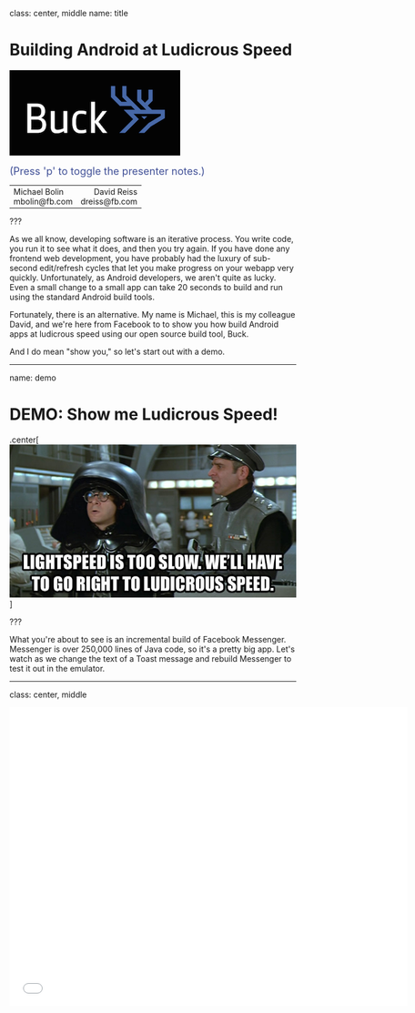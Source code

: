 
class: center, middle
name: title

# Building Android at Ludicrous Speed

![Buck logo](images/logo.png)

<div style="color: rgb(64, 80, 151); font-size: 18px">(Press 'p' to toggle the presenter notes.)</div>

<table class="author-table">
  <tr>
    <td style="text-align: left">
      Michael Bolin
      <br>
      <span class="email">mbolin@fb.com</span>
    </td>
    <td style="text-align: right">
      David Reiss
      <br>
      <span class="email">dreiss@fb.com</span>
    </td>
  </tr>
</table>

???

As we all know, developing software is an iterative process.
You write code, you run it to see what it does,
and then you try again.
If you have done any frontend web development, you have probably
had the luxury of sub-second edit/refresh cycles that
let you make progress on your webapp very quickly.
Unfortunately, as Android developers, we aren't quite as lucky. Even a small
change to a small app can take 20 seconds to build and run
using the standard Android build tools.

Fortunately, there is an alternative. My name is Michael,
this is my colleague David, and we're here from Facebook
to to show you how build Android apps at ludicrous speed
using our open source build tool, Buck.

And I do mean "show you," so let's start out with a demo.

---

name: demo

# DEMO: Show me Ludicrous Speed!

.center[![Spaceballs ludicrous speed scene](images/spaceballs_ludicrous_speed.jpg)]

???


What you're about to see is an incremental build of Facebook Messenger.
Messenger is over 250,000 lines of Java code, so it's a pretty big app.
Let's watch as we change the text of a Toast message and rebuild
Messenger to test it out in the emulator.

---

class: center, middle

<div>
<iframe src="//www.youtube.com/embed/rNiZOYYmFcI"
width="700"
height="525"
src="{$url}"
frameborder="0"
allowfullscreen>
</div>

???

Did you see that? It took 7 seconds to rebuild, reinstall, and
restart Messenger! I don't know what sort of incremental build times you
are seeing for your 250,000 line apps, but I'm pretty sure they are nowhere
close to 7 seconds (unless you're using Buck, of course).

OK, let's dive in to how building in Android works under the covers.

---

class: top, center

# Typical dependency graph

.center[![dependency graph](images/generated/boxes-and-arrows.png)]

???

Traditionally, an Android app is organized as a graph of dependencies
like the one shown in the diagram:

* The blue boxes represent Android resources, like the contents of a `res/` directory.
* The green boxes represent Java code.
* The red box represents the final packaged app itself.

---

class: top

# Typical build: Done in stages

.center[![dependency graph](images/generated/gradle-rearranged.png)]

???

OK, so how does building work in systems like Ant or Gradle?
Well, it is done in stages, so let's rearrange the nodes in our
graph to make things easier to follow.

---

class: top

# Typical build: Create `R.java`

.center[![dependency graph](images/generated/gradle-r-dot-java.png)]

???

The first thing that happens is we find all of the resource directories
in the application and use `aapt` to glob them together to create two
files: a `resources.apk`, which is a binary file that contains all of the
resources, and an `R.java` file that serves as an index into the `apk`.

---

class: top

# Typical build: Compile some Java

.center[![dependency graph](images/generated/gradle-android-library-1.png)]

???

Once we have an `R.java` file, we can start compiling the Java code that
depends on resources.

---

class: top

# Typical build: Compile more Java

.center[![dependency graph](images/generated/gradle-android-library-2.png)]

???

And then we can start building the next set of Java code.

---

class: top

# Typical build: Create `classes.dex`

.center[![dependency graph](images/generated/gradle-classes-dot-dex.png)]

???

Once all of the Java code is compiled, we use `dx` to convert all of the
Oracle bytecode to Dalvik bytecode and store it in a large `classes.dex` file.

---

class: top

# Typical build: Create APK

.center[![dependency graph](images/generated/gradle-android-binary.png)]

???

Now that we have the `classes.dex` and `resources.apk`, we can package
everything together into the final APK, which requires signing and zipping
those artifacts.

Here are some important things to note about this dependency graph:

* Compiling any Java code is gated by the generation of `R.java`.
  This is particularly bad because generating `R.java` is slow.
* If any `android_resource` changes, we have to rebuild everything.
* Regenerating `classes.dex` is proportional to the size of the app
  rather than the size of the Java code that changed.

---

name: about-buck

# About Buck

* Android build tool

???

Now enter Buck, our Android build tool.
--
name: about-buck-2

* Provides fast incremental builds

???

As you saw in the demo, it is really, really fast.

--
name: about-buck-3

* Encourages small, reusable modules

???

It also encourages the use of small, reusable modules.
At Facebook, basically every Java package is in its own module,
and all of this code lives in one folder named `java/` where
the directory names follow the package names, as you would
expect in any Java project. We don't have multiple source
folders of Java code, which makes it easier to find things in a
large repo.

It also makes it easier to share code across
Facebook, Messenger, and Instagram, whose code all lives together
in that `java/` folder that I mentioned.

This use of small modules helps improve code hygiene as well as build times,
as we will see.

---

#  Build Rule

* Built-in procedure to produce an artifact

???

The primary concept to get familiar with in Buck is a *build rule*,
which is a procedure that produces an artifact.

--
* Examples:
  * `android_resource` produces `R.txt`
  * `android_library` produces `.jar`
  * `android_binary` produces `.apk`

???

Buck has build rules for producing `R.txt`, `.jar`, and `.apk` files,
among others. We will focus on these three for this talk.

--
* Groups related files together: defines a module

???

The input files for a build rule along with its output file
define a reusable module in the build system.

--
* Rules can declare other rules as dependencies

???

If a rule needs the output of another rule as an input,
then the producing rule becomes a dependency of the consuming rule.

--
* Forms a graph
  * Build rules are nodes
  * Dependencies are edges
  * **Cycles allowed!** (*under certain conditions)

???

Dividing the traditional Android Library project into
`android_resource` and `android_library` rules was a key insight.
This eliminates a lot of boilerplate.

Most `android_resource` rules do not depend on Java code,
so they either have no dependencies, or dependencies that
are only other `android_resource` rules. The only item
of interest in the `AndroidManifest.xml` is the `package`.
In BUCK, the `package` can be specified as an argument to
`android_resource` instead of requiring the creation of a
boilerplate `AndroidManifest.xml` file.

Many `android_library` rules are just code that are business
logic with no dependency on [UI] resources. There is no reason
to require an `android_library` to have a `res` or `assets` directory.
An `AndroidManifest.xml` is only necessary to declare the
following requirements (or outputs) of the library:

* `<activity>`
* `<broadcast-receiver>`
* `<content-provider>`
* `<permission>`

---

class: top, center

# Back to our dependency graph

![dependency graph](images/generated/boxes-and-arrows.png)

???

Now let's explore how we would describe our original dependency graph
in terms of Buck build rules.

---

# Build `android_resource`

```python
android_resource(
  name = 'newsfeed-res',
  package = 'com.facebook',
  res = 'my-res-dir',
  deps = [
    '//res/com/facebook/comments:res',
    '//res/com/facebook/story:res',
  ],
)
```

???

First, we have an `android_resource` rule.

Like all build rules in Buck, it has a name that is used to identify it.

In this case, we explicitly define the `package` for the `R` class that should
be generated as a result of this rule.

We also specify the path to the resources directory. Normally, this is just `res`,
but in this case we specify the nonstandard `my-res-dir` just to demonstrate that
we are not restricted to the default package layout for an Android library project.

Finally, we declare some dependencies, or `deps`, of our `android_resource` rule.
This is necessary when resources in the current `res` directory have references
to resources from other `android_resource` rules.

It may also list an `android_library` in its `deps` if the `android_library`
defines a Java class that is referenced in one of the layouts in the `res` directory.
Although the `android_library` need not be built in order for the `android_resource`
to produce its `R.txt` file, the `.jar` from the `android_library` must be included
in any `.apk` that includes the resources from the `android_resource` rule.

---

class: top, center

# `R.txt` for each `android_resource()`

![dependency graph](images/generated/gen-r-txt.png)

???

The output for each `android_resource` rule will be an `R.txt` file that
lists the resources found in its `res` directory.

---

name: r-txt

# What does an `R.txt` file look like?

```markdown
int anim fade_in_seq 0x7f04000b
int attr actionBarSize 0x7f0100af
int color fbui_bg_dark 0x7f060071
int dimen title_bar_height 0x7f07000f
int drawable map_placeholder 0x7f0204ca
int id embeddable_map_frame 0x7f0a00e8
int layout splash_screen 0x7f030172
int string add_members_button_text 0x7f0900f8
int[] styleable ThreadTitleView { 0x7f01018a }
```

???

An `R.txt` file looks like this.

Each line corresponds to a field that would be included in an `R.java` file.
The `R.txt` file is more convenient to work with because it is easier to parse.

---

# Build `android_library()`

```python
android_library(
  name = 'newsfeed',
  srcs = glob(['*.java']),
  deps = [
    '//java/com/facebook/data:imagepipeline',
    '//res/com/facebook/newsfeed:newsfeed-res',
  ],
)
```

???

An `android_library` rule is built as follows:

* For each `android_resource` in `deps`:
  * Add its `R.txt` to a set.
  * Add its `package` to a set.
* Merge all of the entries from all of the `R.txt` files into a single `R.txt`.
* Parse the new `R.txt` to generate an `R.java` for each package with non-final fields.
* Compile each `R.java` file and include the resulting `R.class` on the classpath.
* For each `android_library` in `deps`, include its artifact JAR on the classpath.
* Compile the `srcs` against the classpath to generate a JAR.

---

class: top, center

# `R.java` for each set of `R.txt`

![dependency graph](images/generated/gen-r-dot-java.png)

???

Let's take a look at how this affects our dependency graph.

One significant difference between Buck and Ant is that if an `.xml` file that
corresponds to an `android_resource` rule changes such that the resulting `R.txt` file is
unaffected (like when changing a hardcoded `dp` value in a layout), neither the
resulting `R.java` file nor the `android_library` that depends on it need to be
rebuilt. This avoids a lot of unnecessary building when tweaking layouts.

Another interesting trick is how this is used to break cyclic
`android_resource`/`android_library` dependencies. Specifically, the
`android_library` is only concerned about the `R.java` file that is produced
from the union of its dependent `android_resource` rules.
The relationship between the `android_resource` and `android_library` is retained
for the purpose of packaging dependencies into an `.apk`, but there is no
longer a circular build dependency.

---

class: top, center

# JAR for each `android_library()`

![dependency graph](images/generated/gen-jar-files.png)

???

The output `.jar` file for an `android_library` rule contains only the `.class`
files for its `srcs`. It does not contain the `R.class` files for the `R.java`
files it depended on.

---

class: top, center

# DEX for each `android_library()`

![dependency graph](images/generated/gen-dex-files.png)

???

A `.dex` file is created for each `.jar` file.
We use a fork of the standard `dx` executable that we run in-process.
As `dx` is implemented in Java, we eliminate the start-up overhead of a new JVM
and benefit from JIT optimizations by reusing it. This speeds up `dx` considerably,
which was originally a hotspot in Android build times when we started working on Buck.

---

# Build `android_binary()`

```python
android_binary(
  name = 'fb4a',
  manifest = 'AndroidManifest.xml',
  deps = [
    '//java/com/facebook:newsfeed',
  ],
)
```

???

An `android_binary` rule is used to put everything together and create an
`.apk`. Although an `android_binary` may appear to have few `deps`, it packages
its transitive deps, so the true extent of its dependencies may be larger than it
appears.

---

class: top, center

# Remember our graph

![dependency graph](images/generated/android-binary-rules-only.png)

???

Let's see how `android_binary` combines everything together.

---

class: top, center

# Create `resources.apk` and `R.java`

![dependency graph](images/generated/android-binary-gen-resources.png)

???

First, it creates a `resources.apk` and an `R.java` file as a function of all
of the `android_resource` rules in its transitive deps. (Note that there
could be multiple `R.java` files if not all of the `package` arguments for each
`android_resource` rule is the same.) As is the case in Ant/Gradle, this step
can be very slow.

---

class: top, center

# Recall `.dex` for each `android_library()`

![dependency graph](images/generated/android-binary-intermediate-dex.png)

???

In order to perform the next major build step, all of the `.dex` files from
the transitive `android_library` deps must have been generated.

---

class: top, center

# Dex `R.java` and combine to create `classes.dex`

![dependency graph](images/generated/android-binary-uber-classes-dex.png)

???

Next, the `R.java` file(s) from the previous step are compiled and `dx`'d.
Once that is done and all of the `.dex` files from the transitive
`android_library` deps are available, they are merged into a single `classes.dex`
file.

Once again, we use a fork of `dx` to do this rather than the standard
version of `dx` that comes with the Android SDK. This is significant because
the standard version of `dx` is O(N<sup>2</sup> lg N) in building (where N
is the number of `.dex` files) whereas our fork of `dx` is O(N lg N).
This is a significant performance improvement in creating `classes.dex`.

---

class: top, center

# Create APK

![dependency graph](images/generated/android-binary-done.png)

???

Now that `resources.apk` and `classes.dex` have been produced, they can be
combined to create the final `.apk`.

---

class: top, center

# Efficient Parallelization

![chrome trace](images/generated/build-trace.png)

???

Two notable advantages to the Buck build:

* The expensive `aapt_package` step to generate the main `R.java` file is done
in parallel with the Java compilation.
* The `dx` merge step to generate the `classes.dex` is much more efficient than
dexing all of the JAR files at the end.

---

# Cache avoids rebuilding

We compute a cache key for each build rule:

* Id `//res/com/facebook/story:res`

???

Buck has extremely fast incremental builds because it is smart (and sound)
about how it caches artifacts from previous builds. The output for each
build rule is associated with a cache key. The *cache key* is a SHA-1 has
that is a function of the following information:

* The id of the build rule, which is a combination of its `name` and the
relative path from the project root to the build file that defines the rule.
(This is referred to as a *build target* in Buck. You have seen these used
to identify other build rules via the `deps` argument.)

--
* Type `android_resource`

???

* The type of the build rule: `android_resource`, `android_library`, or
`android_binary`.

--
* Arguments `package = 'com.facebook'`

???

* The values of the arguments passed to the build rule. (These were present in
the definition of the build rule.)

--
* Contents of input files (SHA-1 of `values/strings.xml`)

???

* The contents of any input files for the build rule.
Buck knows which arguments of a build rule correspond to input files
(such as the `srcs` of an `android_library` rule),
so this also comes from the build rule definition. It is important that Buck
relies on file contents rather than last-modified time to ensure that
builds are sound.

--
* Version of Buck

???

* The version of Buck used to do the build. This means that when a new version
of Buck is used for the build, none of the new cache keys will match the old
cache keys.

--
* Cache key of dependent rules (the `deps`)

???

* The cache keys of all of the `deps` also contribute to the rule's own cache
key. This means that any change in its transitive deps will cause a change in
its own cache key.

--

Cache key maps to the zip of files generated by the rule.

???

Because some build rules may generate some additional files not mentioned here,
each cache key maps to a zip of the files produced by the build rule.

This happens for developers doing local builds and on our CI system.

---

# Building a build rule


???

Let's walk through how a build rule is built in Buck.

--

* Cache key is calculated before anything is built

???

Note that the cache key for a build rule can be calculated before anything is
built: it is a function of build rule definitions, file contents, and the
version of Buck.

--

* Buck checks its local directory cache

???

Therefore, Buck starts building a rule by computing its cache key.
Once computed, it checks its local directory cache to see if there is a hit.
If so, it unzips the corresponding zip file over the project directory
and marks the rule as built.

--

* Buck checks the CI build's cache

???

If there is no hit in the local cache, then it tries to do an equivalent fetch
from the remote cache, which is colocated with the continuous integration (CI)
cluster that is used to populate it.
(Builds done in CI are allowed to populate the remote cache whereas local builds
are not.)

--

* Otherwise, it builds locally

???

If Buck fails to get a hit from either cache, it builds the rule locally
and stores the result in its local cache. (Note that the size of the local
cache can be configured so that your disk is not overrun with Buck artifacts.
When a limit is enforced, it behaves as an LRU cache.)

--

.serious-business[Rebuilding a branch is pulled entirely from cache!]

???

One important benefit from this caching system is that doing a build after
switching branches is nearly instantaneous because everything should be pulled
from local cache! That is, assuming you did a build on that branch before
switching away from it, all of the state that Buck cares about should be
restored when you switch back, so all of the cache keys should line up and
everything will be pulled from cache when you build.

--

.serious-business[Clean checkout builds are pulled entirely from cache!]

???

Similarly, if you use a CI system to populate a remote cache and build off of
a revision that has already been built by CI, then a local clean build should be
able to pull all of its artifacts from its remote cache. For large Android apps
that have painfully slow clean builds, this is a tremendous win.

---

# ABI

.center[ ![abi dependencies](images/generated/abi-graph.png) ]

???

We have an important optimization for incremental builds
called the "ABI optimization".
When you change a Java library,
Buck can tell whether you've changed the Application Binary Interface,
or just the implementation.
In the latter case, it can avoid some rebuilding.

Imagine a simple case:
a high-level UI library depends on a low-level logging library.
Each rule also has a dex rule that depends on the Java rule.

---

# ABI

```java
public class UI {
  int priority = 5;

  public void onClick() {
    Logger.log(priority, "Clicked.");
  }
}
```

```java
public class Logger {
  void log(int pri, String msg) {
    Disk.write(">" + pri + " " + msg);
  }
}
```

???

Here's what the code might look like.
The UI's click handler is calling the log method.
(I left off `public static` to fit on the slide.)

---

# ABI

```java
public class UI {
  int priority = 5;

  public void onClick() {
    Logger.log(priority, "Clicked.");
  }
}
```

```java
public class Logger {
  void log(int pri, String msg) {
    Disk.write(/* ">" */ ">>>" + pri + " " + msg);
  }
}
```

???

Now imagine you make this change.
The logging prefix changes from ">" to ">>>".
The implementation of the logger has changed, but not the interface.

---

# ABI

.center[ ![abi method body](images/generated/abi-change-method-body.png) ]

???

Buck will recompile and re-dex the logging library,
but the UI library does not need to be rebuilt at all
because the logging interface has not changed.

---

# ABI

```java
public class UI {
  int priority = 5;

  public void onClick() {
    Logger.log(priority, "Clicked.");
  }
}
```

```java
public class Logger {
  void log(int pri, String msg) {
    Disk.write(">" + pri + " " + msg);
  }
}
```

???

Back to our original code.

---

# ABI

```java
public class UI {
  int priority = 5;

  public void onClick() {
    Logger.log(priority, "Clicked.");
  }
}
```

```java
public class Logger {
  void log(/* int */ Integer pri, String msg) {
    Disk.write(">" + pri + " " + msg);
  }
}
```

???

Let's say you change the priority argument from int to Integer.
Now the interface has changed in an important way.
The UI library needs to auto-box the priority argument.

---

# ABI

.center[ ![abi method signature](images/generated/abi-change-method-signature.png) ]

???

In this case,
we obviously still need to recompile and re-dex the logging library.
We also need to recompile and re-dex the UI library
to pick up the auto-boxing code.

---

# ABI

```java
public class UI {
  int priority = 5;

  public void onClick() {
    Logger.log(priority, "Clicked.");
  }
}
```

```java
public class Logger {
  void log(int pri, String msg) {
    Disk.write(">" + pri + " " + msg);
  }
}
```

???

Back to our original code.

---

# ABI

```java
public class UI {
  int priority = 5;

  public void onClick() {
    Logger.log(priority, "Clicked.");
  }
}
```

```java
public class Logger {
  void log(int pri, String msg) {
    Disk.write(">" + pri + " " + msg);
  }
  void log(String msg) {...}  // new
}
```

???

Now we've added a new overload of the log method
that doesn't require a priority.

---

# ABI

.center[ ![abi new method](images/generated/abi-add-unused-public-method.png) ]

???

Obviously,
we still need to recompile and re-dex the logging library
to pick up the new method.
We also need to recompile the UI library.
Even something as simple as adding a public method
can break the build by creating an ambiguous overload.
However, the compiled output of the UI library does not change,
so we can skip re-dexing the output.

Note that compiling the UI library
and dexing the logging library can happen in parallel.

---

# dx improvements

* Forked `dx`

???

Buck includes a fork of Android's dx tool
that has some (compile-time) performance improvements.

--

  * **Merge is O(N lg N), not O(N ^ 2)**

???

This is a big difference.

Instagram merge went from ~11s to ~2.5s

--

* Verified was safe to run in-process
* Made it safe to run concurrently in-process

???

We run multiple copies of dx concurrently
within the buckd process.

--

* Get a lot of help from the hotspot JIT

???

~2.5x-40x improvement

---

# ApkBuilder and Installation

.left-column[
#### ApkBuilder
* Assembles assets, dex, and native libraries into APK
* &gt;7 seconds for large apps
]

.right-column[
<span class="big-picture"> ![apkbuilder](images/exo/apkbuilder-only.png) </span>
]

???

Gradle calls this "packageDebug"

Even slower with ant due to separate signing step

---

# ApkBuilder and Installation

.left-column[
#### ApkBuilder
* Assembles assets, dex, and native libraries into APK
* &gt;7 seconds for large apps

#### Installation
* ADB protcol maxes out around 5-6 MB/s
* PackageManager does a lot of work
* 2-45 seconds, depending on size and emulator/device
]

.right-column[
<span class="big-picture"> ![apkbuilder and installation](images/exo/apkbuilder-and-install.png) </span>
]

---

# Digression: Split-dex support

<span class="big-picture"> ![split dex](images/exo/split-dex.png) </span>

---

# Exopackage: before

<span class="big-picture"> ![split dex](images/exo/detail-noexo.png) </span>

---

# Exopackage: dex side-loading

<span class="big-picture"> ![split dex](images/exo/detail-exo.png) </span>

???

In debug builds, we put most of our code into secondary dex files.
We don't put them into the APK, though.
Buck loads them directly onto the device.

---

# Exopackage: skip work

### ApkBuilder
* Only necessary if assets, native code, or bootstrap code change

### Installation
* Only install changed files
* Skip PackageManager for Java-only changes
* Bigger effect with ART

???

Since this presentation was given,
we have added support for doing the same with native code as well,
so apkbuilder is only necessary if bootstrap code or assets change.

---

# Exopackage: skip work

<span class="big-picture"> ![split dex](images/exo/incr-exo-1.png) </span>

---

# Exopackage: skip work

<span class="big-picture"> ![split dex](images/exo/incr-exo-2.png) </span>

---

# Exopackage: skip work

<span class="big-picture"> ![split dex](images/exo/incr-exo-3.png) </span>

???

If you only change one class,
only the dex file containing that class is reinstalled.

---

# Exopackage: skip work

### ApkBuilder
* Only necessary if assets, native code, or bootstrap code change

### Installation
* Only install changed files
* Skip PackageManager for Java-only changes
* Bigger effect with ART

???

Skipping the package manager saves a lot of time.
It's even more significant on ART devices
because ART does more up-front optimization.

---

# The result

### AntennaPod incremental build+install

* Gradle: 20 seconds
* Buck: 3.2 seconds

More details on Buck's website.

???

A sub-5-second build+install is not uncommon with Buck,
even for a very large app like Facebook for Android.

---

# Exopackage in the future

--

* Exopackage for native libraries and images.

???

Exopackage for native libraries has been implemented
since this presentation was given.

Pulling images out of the apk would speed up installation
in the cases where reinstalling the apk is unavoidable.

--

* Exopackage for xml layouts?

???

Exopackage for xml changes is harder, but I believe it is possible.

---

name: but-what-about

# But what about...

* assets

???


We have support for all of these things as part of Buck.
We are happy to go into more detail in person.

--
name: but-what-about-2

* NDK
--
name: but-what-about-3

* ProGuard
--
name: but-what-about-4

* Multiple R.java packages
--
name: but-what-about-5

* Keystores
--
name: but-what-about-6

* Target SDK
--
name: but-what-about-7

* Third-party JAR and AAR files

---
class: center

# Is Buck stable?

<span class="scuba-picture"> ![scuba volume](images/scuba-volume.png) </span>

???

We do a lot of builds with Buck.

This is a month's worth of our build counts.  Note weekends.

The dotted line is CI builds on Linux.

Solid line is developer builds, mostly Mac.

We have many many developers using Buck, and they're very happy.


---
class: center

# Data drives optimizations

<span class="scuba-picture"> ![scuba pie](images/scuba-pie-chart.svg) </span>

???

We use real data from our developers to drive our optimizations.

Breakdown of waiting time by rule type.

We look at this a lot to drive optimizations.

Note that dex is relatively small due to in-process and parallelism.

Dummy `R.java` is *way* too big.
(We have since added an optimization to drive this close to zero.)

---

name: thank-you

# Thank You

* Find us for hands-on help with Buck

* Code: https://github.com/facebook/buck

* Docs: http://facebook.github.io/buck

* Example of migrating a Gradle project to
Buck with exopackage: http://facebook.github.io/buck/article/exopackage.html

???

Buck is just one of the many interesting types of problems that
we work on at Facebook, so if you're interested in learning more,
or want help migrating your project from Gradle to Buck,
we'll be around for the rest of the conference, so please come
and find us to chat!
